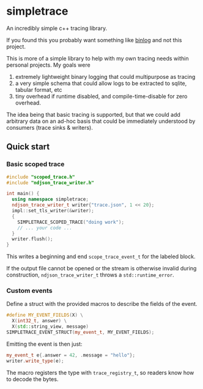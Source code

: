 # simpletrace
An incredibly simple c++ tracing library. 

If you found this you probably want something like [binlog](https://github.com/erenon/binlog) and not
this project.

This is more of a simple library to help with my own tracing needs within personal projects. My goals were

1. extremely lightweight binary logging that could multipurpose as tracing 
2. a very simple schema that could allow logs to be extracted to sqlite, tabular format, etc
3. tiny overhead if runtime disabled, and compile-time-disable for zero overhead.

The idea being that basic tracing is supported, but that we could add arbitrary data on an ad-hoc
basis that could be immediately understood by consumers (trace sinks & writers).

## Quick start

### Basic scoped trace
```c++
#include "scoped_trace.h"
#include "ndjson_trace_writer.h"

int main() {
  using namespace simpletrace;
  ndjson_trace_writer_t writer{"trace.json", 1 << 20};
  impl::set_tls_writer(&writer);
  {
    SIMPLETRACE_SCOPED_TRACE("doing work");
    // ... your code ...
  }
  writer.flush();
}
```
This writes a beginning and end `scope_trace_event_t` for the labeled block.

If the output file cannot be opened or the stream is otherwise invalid during
construction, `ndjson_trace_writer_t` throws a `std::runtime_error`.

### Custom events
Define a struct with the provided macros to describe the fields of the event.
```c++
#define MY_EVENT_FIELDS(X) \
  X(int32_t, answer) \
  X(std::string_view, message)
SIMPLETRACE_EVENT_STRUCT(my_event_t, MY_EVENT_FIELDS);
```
Emitting the event is then just:
```c++
my_event_t e{.answer = 42, .message = "hello"};
writer.write_type(e);
```
The macro registers the type with `trace_registry_t`, so readers know how to decode the bytes.
